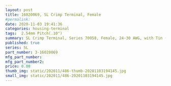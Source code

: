 ```yaml
---
layout: post
title: 16020069, SL Crimp Terminal, Female
#permalink: 
date: 2020-11-03 19:41:36
categories: housing-terminal
tags:  2.54mm Pitch(.10")
summary: SL Crimp Terminal, Series 70058, Female, 24-30 AWG, with Tin (Sn) Plated Contact, Reel
published: true 
series: SL
part_number: 3-16020069
mfg_part_number: 
mfg_part_number2: 
price: 0.00
thumb_img: static/202011/486-thumb-20201103194145.jpg
small_img: static/202011/486-20201103194145.jpg
---
```



